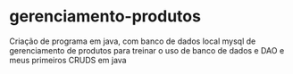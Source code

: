 # gerenciamento-produtos
Criação de programa em java, com banco de dados local mysql de gerenciamento de produtos para treinar o uso de banco de dados e DAO e meus primeiros CRUDS em java
